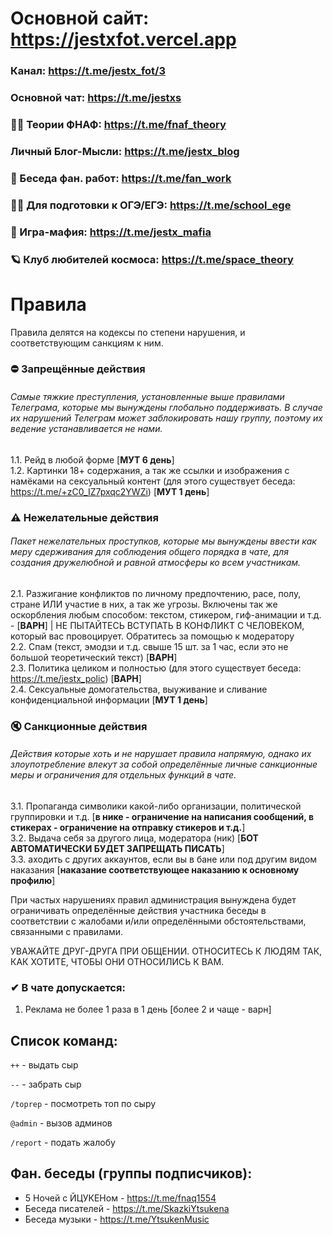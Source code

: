# Основной сайт: https://jestxfot.vercel.app

### Канал: https://t.me/jestx_fot/3

### Основной чат: https://t.me/jestxs

### 🕵️‍♂️ Теории ФНАФ: https://t.me/fnaf_theory

### Личный Блог-Мысли: https://t.me/jestx_blog

### 🎨 Беседа фан. работ: https://t.me/fan_work

### 👨‍🎓 Для подготовки к ОГЭ/ЕГЭ: https://t.me/school_ege

### 🚬 Игра-мафия: https://t.me/jestx_mafia

### 🪐 Клуб любителей космоса: https://t.me/space_theory

# Правила
Правила делятся на кодексы по степени нарушения, и соответствующим санкциям к ним.
### ⛔ Запрещённые действия
<h6>Самые тяжкие преступления, установленные выше правилами Телеграма, которые мы вынуждены глобально поддерживать. В случае их нарушений Телеграм может заблокировать нашу группу, поэтому их ведение устанавливается не нами.</h6>

1.1. Рейд в любой форме [**МУТ 6 день**]
<br>
1.2. Картинки 18+ содержания, а так же ссылки и изображения с намёками на сексуальный контент (для этого существует беседа: https://t.me/+zC0_IZ7pxqc2YWZi) [**МУТ 1 день**]
<br>

### ⚠ Нежелательные действия
<h6>Пакет нежелательных проступков, которые мы вынуждены ввести как меру сдерживания для соблюдения общего порядка в чате, для создания дружелюбной и равной атмосферы ко всем участникам.</h6>

2.1. Разжигание конфликтов по личному предпочтению, расе, полу, стране ИЛИ участие в них, а так же угрозы. Включены так же оскорбления любым способом: текстом, стикером, гиф-анимации и т.д. - [**ВАРН**] | НЕ ПЫТАЙТЕСЬ ВСТУПАТЬ В КОНФЛИКТ С ЧЕЛОВЕКОМ, который вас провоцирует. Обратитесь за помощью к модератору
<br>
2.2. Спам (текст, эмодзи и т.д. свыше 15 шт. за 1 час, если это не большой теоретический текст) [**ВАРН**]
<br>
2.3. Политика целиком и полностью (для этого существует беседа: https://t.me/jestx_polic) [**ВАРН**]
<br>
2.4. Сексуальные домогательства, выуживание и сливание конфиденциальной информации [**МУТ 1 день**]

### 🔇 Санкционные действия
<h6>Действия которые хоть и не нарушает правила напрямую, однако их злоупотребление влекут за собой определённые личные санкционные меры и ограничения для отдельных функций в чате.</h6>

3.1. Пропаганда символики какой-либо организации, политической группировки и т.д. [**в нике - ограничение на написания сообщений, в стикерах - ограничение на отправку стикеров и т.д.**]
<br>
3.2. Выдача себя за другого лица, модератора (ник) [**БОТ АВТОМАТИЧЕСКИ БУДЕТ ЗАПРЕЩАТЬ ПИСАТЬ**]
<br>
3.3. аходить с других аккаунтов, если вы в бане или под другим видом наказания [**наказание соответствующее наказанию к основному профилю**]
<br>

При частых нарушениях правил администрация вынуждена будет ограничивать определённые действия участника беседы в соответствии с жалобами и/или определёнными обстоятельствами, связанными с правилами. 

УВАЖАЙТЕ ДРУГ-ДРУГА ПРИ ОБЩЕНИИ. ОТНОСИТЕСЬ К ЛЮДЯМ ТАК, КАК ХОТИТЕ, ЧТОБЫ ОНИ ОТНОСИЛИСЬ К ВАМ. 

### ✔ В чате допускается:
1) Реклама не более 1 раза в 1 день [более 2 и чаще - варн]

## Список команд:
`++` - выдать сыр

`--` - забрать сыр

`/toprep` - посмотреть топ по сыру

`@admin` - вызов админов

`/report` - подать жалобу

## Фан. беседы (группы подписчиков):
- 5 Ночей с ЙЦУКЕНом - https://t.me/fnaq1554
- Беседа писателей - https://t.me/SkazkiYtsukena
- Беседа музыки - https://t.me/YtsukenMusic

